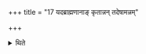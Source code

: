 +++
title = "17 यदब्राह्मणानाङ् कृतान्नन् तदेषामन्नम्"

+++

<details><summary>थिते</summary>

यदब्राह्मणानां कृतान्नं तदेषामन्नम् १७
</details>
